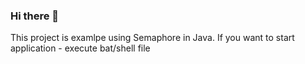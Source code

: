 ### Hi there 👋

<!--
**FancyTanya/FancyTanya** is a ✨ _special_ ✨ repository because its `README.md` (this file) appears on your GitHub profile.

-->
This project is examlpe using Semaphore in Java. If you want to start application - execute bat/shell file
